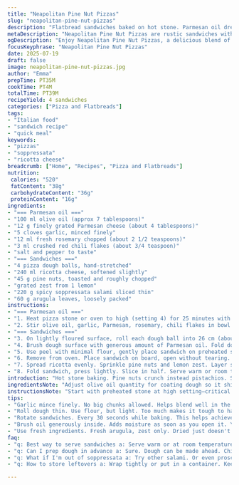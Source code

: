 ```yaml
---
title: "Neapolitan Pine Nut Pizzas"
slug: "neapolitan-pine-nut-pizzas"
description: "Flatbread sandwiches baked on hot stone. Parmesan oil dressed dough folded. Ricotta, chopped pine nuts swapped for pistachios. Lemon zest brightens. Mortadella replaced by spicy soppressata. Arugula holds the peppery green spot. Quick 3 to 4 minute bake with rotations for even color. Garlic, rosemary, chili flakes in olive oil with fine Parmesan grated in for punch. Rustic, handheld, layered flavors with a touch of heat and crunch."
metaDescription: "Neapolitan Pine Nut Pizzas are rustic sandwiches with bold flavors. Quick bake, rich textures. Perfect for handheld meals."
ogDescription: "Enjoy Neapolitan Pine Nut Pizzas, a delicious blend of spicy soppressata and creamy ricotta. A quick bake for a tasty handheld sandwich."
focusKeyphrase: "Neapolitan Pine Nut Pizzas"
date: 2025-07-19
draft: false
image: neapolitan-pine-nut-pizzas.jpg
author: "Emma"
prepTime: PT35M
cookTime: PT4M
totalTime: PT39M
recipeYield: 4 sandwiches
categories: ["Pizza and Flatbreads"]
tags:
- "Italian food"
- "sandwich recipe"
- "quick meal"
keywords:
- "pizzas"
- "soppressata"
- "ricotta cheese"
breadcrumb: ["Home", "Recipes", "Pizza and Flatbreads"]
nutrition: 
 calories: "520"
 fatContent: "38g"
 carbohydrateContent: "36g"
 proteinContent: "16g"
ingredients:
- "=== Parmesan oil ==="
- "100 ml olive oil (approx 7 tablespoons)"
- "12 g finely grated Parmesan cheese (about 4 tablespoons)"
- "5 cloves garlic, minced finely"
- "12 ml fresh rosemary chopped (about 2 1/2 teaspoons)"
- "3 ml crushed red chili flakes (about 3/4 teaspoon)"
- "salt and pepper to taste"
- "=== Sandwiches ==="
- "4 pizza dough balls, hand-stretched"
- "240 ml ricotta cheese, softened slightly"
- "45 g pine nuts, toasted and roughly chopped"
- "grated zest from 1 lemon"
- "220 g spicy soppressata salami sliced thin"
- "60 g arugula leaves, loosely packed"
instructions:
- "=== Parmesan oil ==="
- "1. Heat pizza stone or oven to high (setting 4) for 25 minutes with door closed."
- "2. Stir olive oil, garlic, Parmesan, rosemary, chili flakes in bowl. Season with salt and pepper evenly."
- "=== Sandwiches ==="
- "3. On lightly floured surface, roll each dough ball into 26 cm (about 10 1/2 inches) circle; brush both sides to remove excess flour."
- "4. Brush dough surface with generous amount of Parmesan oil. Fold dough in half carefully, seal edges slightly."
- "5. Use peel with minimal flour, gently place sandwich on preheated stone. Bake 3 to 4 minutes, rotating 5 times during baking for even crust browning. Look for golden crisp edges."
- "6. Remove from oven. Place sandwich on board, open without tearing. Brush more Parmesan oil inside."
- "7. Spread ricotta evenly. Sprinkle pine nuts and lemon zest. Layer soppressata slices then top with arugula."
- "8. Fold sandwich, press lightly. Slice in half. Serve warm or room temp."
introduction: "Hot stone baking. Pine nuts crunch instead pistachios. Soppressata adds spicy sea. Ricotta smooth balance. Lemon zest, garlic, chili flakes punch. Folded dough soaked with Parmesan oil. Quick bake, bubbles and browning. Arugula fresh snap. Simple layering with bursts of texture and flavor contrast. Not your usual cold sandwich. Rustic, warm, handheld. Dough soft outside, crisp edges. Garlic-infused oil seeps through. Easy prep, impressive serving. Notes inside for timing tweaks. Rotating the pizza bread ensures even cooking on stone. Quick, almost flip-style baking with bubbles popping. The open fold sandwiches embrace easy, rich combos. Rustic and modern together."
ingredientsNote: "Adjust olive oil quantity for coating dough so it shines but isn't dripping. Parmesan finely grated for melting into oil. Garlic minced tiny so no chunks but strong flavor. Rosemary must be chopped fine; avoid big needles catching in your teeth. Chili flakes can be dialed down or up for heat. Swap pine nuts toasted for deeper flavor and crunch instead pistachios to twist nut profile. Soppressata provides spicy charcuterie alternative to mortadella. Ricotta must be softened for spreadability without runniness. Use fresh lemon zest only; dried zest dulls the brightness. Arugula rough if not fresh loses pepper bite. Dough balls sized evenly for consistent cooking and folding ease. Flour surface lightly but no extra leftover on dough to prevent burning."
instructionsNote: "Start with preheated stone at high setting—critical for crispy bake. Knead dough gently on floured surface; stretch rather than roll for light crumb. Brush both sides lightly with oil to prevent sticking but avoid soaking that weighs dough down. Folding dough in half seals flavors and creates sandwich pocket. Transfer with lightly floured peel to avoid tearing. Bake quickly, about 3 to 4 minutes max, rotating evenly every 30 seconds to avoid one dark spot. Watch dough edges bubble and darken to golden brown. Remove and open gently without ripping to keep structure intact. Brush inside again with oil for moisture and flavor. Spread ricotta smoothly, then layer nuts and zest for texture contrast and brightness in bite. Place soppressata thinly so it melds with cheese texture rather than overpowering. Top with fresh arugula last to retain crunch and peppery bite. Fold sandwich closed with gentle press, slice to serve warm—cutting while warm keeps edges neat. Cool slightly if needed but serve soon to preserve textures."
tips:
- "Garlic mince finely. No big chunks allowed. Helps blend well in the oil. Enhances flavor in every bite. Parmesan must be finely grated. Melts better, combines well."
- "Roll dough thin. Use flour, but light. Too much makes it tough to handle. Stretch instead of rolling. Preserves the crumb, keeps it light and airy."
- "Rotate sandwiches. Every 30 seconds while baking. This helps achieve even browning. Golden edges are key. A crispy bite is essential."
- "Brush oil generously inside. Adds moisture as soon as you open it. You want that rich flavor heightened. It isn’t about being messy."
- "Use fresh ingredients. Fresh arugula, zest only. Dried just doesn't work. No flavor punch. Tiny details matter. Really bring those layers alive."
faq:
- "q: Best way to serve sandwiches a: Serve warm or at room temperature. Crispness shines best. Cut only when warm. Keeps edges neat."
- "q: Can I prep dough in advance a: Sure. Dough can be made ahead. Chill it but let rise before using. Timing matters for texture."
- "q: What if I'm out of soppressata a: Try other salami. Or even prosciutto. Just match the taste. Spicy works best to maintain balance."
- "q: How to store leftovers a: Wrap tightly or put in a container. Keep for a day. Reheat on stone if possible. Keeps flavor and texture better."

---
```

